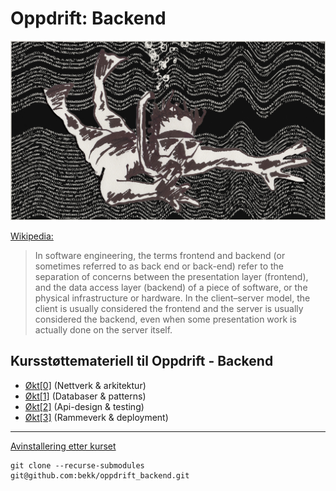 # Oppdrift: Backend
![Kodesnorkling](./img/Kodesnorkling.jpg)

[Wikipedia:](https://en.wikipedia.org/wiki/Frontend_and_backend)
> In software engineering, the terms frontend and backend (or sometimes referred to as back end or back-end) refer to the separation of concerns between the presentation layer (frontend), and the data access layer (backend) of a piece of software, or the physical infrastructure or hardware. In the client–server model, the client is usually considered the frontend and the server is usually considered the backend, even when some presentation work is actually done on the server itself.

## Kursstøttemateriell til Oppdrift - Backend

- [Økt[0]](./del_0/README.md) (Nettverk & arkitektur)
- [Økt[1]](./del_1/README.md) (Databaser & patterns)
- [Økt[2]](./del_2/README.md) (Api-design & testing)
- [Økt[3]](./del_3/README.md) (Rammeverk & deployment)

---

[Avinstallering etter kurset](./avinstallering.md)

```console
git clone --recurse-submodules git@github.com:bekk/oppdrift_backend.git
```